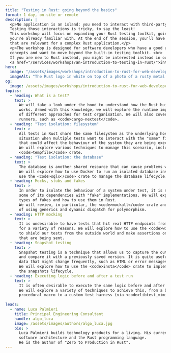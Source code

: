 ```yaml
---
title: "Testing in Rust: going beyond the basics"
format: 1 day, on-site or remote
description: |
  <p>No application is an island: you need to interact with third-party APIs, databases and who knows what else. 
  Testing those interactions is tricky, to say the least! 
  This workshop will focus on expanding your Rust testing toolkit, going beyond the basic techniques 
  you're already familiar with. At the end of the session, you'll have a strategy to test most of the scenarios 
  that are relevant for a complex Rust application.</p>
  <p>The workshop is designed for software developers who have a good understanding of Rust's basic
  concepts and want to move beyond the built-in testing toolkit. <br>
  If you are new to Rust instead, you might be interested instead in our 
  <a href="/services/workshops/an-introduction-to-testing-in-rust/">introductory testing workshop</a>.</p>
hero:
  image: "/assets/images/workshops/introduction-to-rust-for-web-developers/header-background.jpg"
  imageAlt: "The Rust logo in white on top of a photo of a rusty metal surface"
og:
  image: /assets/images/workshops/introduction-to-rust-for-web-developers/og-image.jpg
topics:
  - heading: What is a test?
    text: >
      We will take a look under the hood to understand how the Rust built-in testing framework
      works. Armed with this knowledge, we will explore the runtime implications
      of different approaches for test organisation. We will also cover alternative test 
      runners, such as <code>cargo-nextest</code>.
  - heading: "Test isolation: filesystem"
    text: >
      All tests in Rust share the same filesystem as the underlying host, a problematic
      situation when multiple tests want to interact with the "same" files or touch directories
      that could affect the behaviour of the system they are being executed from. 
      We will explore various techniques to manage this scenario, including the 
      <code>tempfile</code> crate.
  - heading: "Test isolation: the database"
    text: >
      The database is another shared resource that can cause problems when running tests in parallel.
      We will explore how to use Docker to run an isolated database instance for each test, and how to
      use the <code>sqlx</code> crate to manage the database lifecycle.   
  - heading: Mocks, stubs and fakes
    text: >
      In order to isolate the behaviour of a system under test, it is not unusual to replace
      some of its dependencies with "fake" implementations. We will explore the different
      types of fakes and how to use them in Rust.
      We will review, in particular, the <code>mockall</code> crate and the testing implications
      of using generics and dynamic dispatch for polymorphism.
  - heading: HTTP mocking
    text: >
      It is undesirable to have tests that hit real HTTP endpoints from third-party APIs,
      for a variety of reasons. We will explore how to use the <code>wiremock</code> crate
      to shield our tests from the outside world and make assertions on the HTTP requests
      that are being sent.
  - heading: Snapshot testing
    text: >
      Snapshot testing is a technique that allows us to capture the output of a system under test
      and compare it with a previously saved version. It is quite useful when working with complex
      data that might change frequently, such as HTML or error messages.
      We will explore how to use the <code>insta</code> crate to implement snapshot testing and manage
      the snapshots lifecycle.
  - heading: Executing logic before and after a test run
    text: >
      It is often desirable to execute the same logic before and after each test in our suite.
      We will explore a variety of techniques to achieve this, from a bespoke <code>#[test_case]</code>
      procedural macro to a custom test harness (via <code>libtest_mimic</code>).
      
leads:
  - name: Luca Palmieri
    title: Principal Engineering Consultant
    handle: algo_luca
    image: /assets/images/authors/algo_luca.jpg
    bio: >
      Luca Palmieri builds technology products for a living. His current focus is on backend development, 
      software architecture and the Rust programming language.
      He is the author of "Zero to Production in Rust".
---
```


<!--break-->
